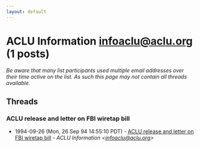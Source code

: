 ```yaml
---
layout: default
---
```


# ACLU Information <infoaclu@aclu.org> (1 posts)

_Be aware that many list participants used multiple email addresses over their time active on the list. As such this page may not contain all threads available._

## Threads

### ACLU release and letter on FBI wiretap bill
+ 1994-09-26 (Mon, 26 Sep 94 14:55:10 PDT) - [ACLU release and letter on FBI wiretap bill](/archive/1994/09/ea53135e5a53c5f43d0c68135836634dd67b52ccf1b138d5eccdfa24906a24ba) - _ACLU Information \<infoaclu@aclu.org\>_

